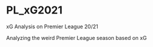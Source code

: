 # PL_xG2021
xG Analysis on Premier League 20/21

Analyzing the weird Premier League season based on xG 
